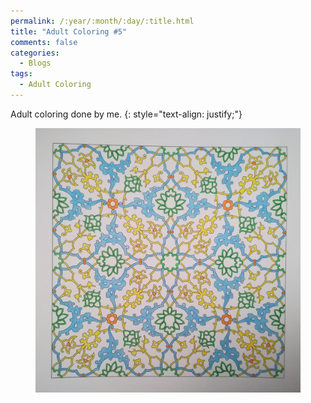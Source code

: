 ```yaml
---
permalink: /:year/:month/:day/:title.html
title: "Adult Coloring #5"
comments: false
categories:
  - Blogs
tags:
  - Adult Coloring
---
```


Adult coloring done by me.
{: style="text-align: justify;"}
<br>

<figure>
    <a href="/assets/img/blogs/2018/09/23/IMG_20180923_135737.jpg"><img src="/assets/img/blogs/2018/09/23/IMG_20180923_135737.jpg"></a>
</figure>

